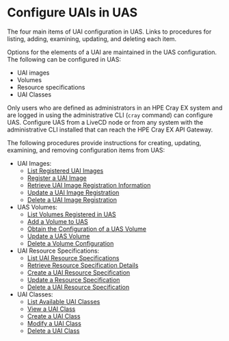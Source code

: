 # Configure UAIs in UAS

The four main items of UAI configuration in UAS. Links to procedures for listing, adding, examining, updating, and deleting each item.

Options for the elements of a UAI are maintained in the UAS configuration. The following can be configured in UAS:

-   UAI images
-   Volumes
-   Resource specifications
-   UAI Classes

Only users who are defined as administrators in an HPE Cray EX system and are logged in using the administrative CLI \(`cray` command\) can configure UAS. Configure UAS from a LiveCD node or from any system with the administrative CLI installed that can reach the HPE Cray EX API Gateway.

The following procedures provide instructions for creating, updating, examining, and removing configuration items from UAS:

-   UAI Images:
    -   [List Registered UAI Images](List_Registered_UAI_Images.md)
    -   [Register a UAI Image](Register_a_UAI_Image.md)
    -   [Retrieve UAI Image Registration Information](Retrieve_UAI_Image_Registration_Information.md)
    -   [Update a UAI Image Registration](Update_a_UAI_Image_Registration.md)
    -   [Delete a UAI Image Registration](Delete_a_UAI_Image_Registration.md)
-   UAS Volumes:
    -   [List Volumes Registered in UAS](List_Volumes_Registered_in_UAS.md)
    -   [Add a Volume to UAS](Add_a_Volume_to_UAS.md)
    -   [Obtain the Configuration of a UAS Volume](Obtain_Configuration_of_a_UAS_Volume.md)
    -   [Update a UAS Volume](Update_a_UAS_Volume.md)
    -   [Delete a Volume Configuration](Delete_a_Volume_Configuration.md)
-   UAI Resource Specifications:
    -   [List UAI Resource Specifications](List_UAI_Resource_Specifications.md)
    -   [Retrieve Resource Specification Details](Retrieve_Resource_Specification_Details.md)
    -   [Create a UAI Resource Specification](Create_a_UAI_Resource_Specification.md)
    -   [Update a Resource Specification](Update_a_Resource_Specification.md)
    -   [Delete a UAI Resource Specification](Delete_a_UAI_Resource_Specification.md)
-   UAI Classes:
    -   [List Available UAI Classes](List_Available_UAI_Classes.md)
    -   [View a UAI Class](View_a_UAI_Class.md)
    -   [Create a UAI Class](Create_a_UAI_Class.md)
    -   [Modify a UAI Class](Modify_a_UAI_Class.md)
    -   [Delete a UAI Class](Delete_a_UAI_Class.md)

